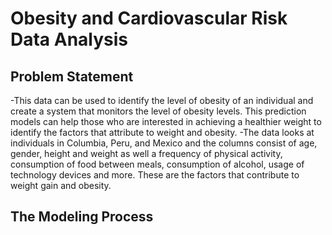 # Obesity and Cardiovascular Risk Data Analysis

## Problem Statement 
-This data can be used to identify the level of obesity of an individual and create a system that monitors the level of obesity levels. This prediction models can help those who are interested in achieving a healthier weight to identify the factors that attribute to weight and obesity. 
-The data looks at individuals in Columbia, Peru, and Mexico and the columns consist of age, gender, height and weight as well a frequency of physical activity, consumption of food between meals, consumption of alcohol, usage of technology devices and more. These are the factors that contribute to weight gain and obesity.

## The Modeling Process


